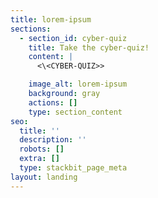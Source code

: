 ```yaml
---
title: lorem-ipsum
sections:
  - section_id: cyber-quiz
    title: Take the cyber-quiz!
    content: |
      <\<CYBER-QUIZ>>

    image_alt: lorem-ipsum
    background: gray
    actions: []
    type: section_content
seo:
  title: ''
  description: ''
  robots: []
  extra: []
  type: stackbit_page_meta
layout: landing
---
```

